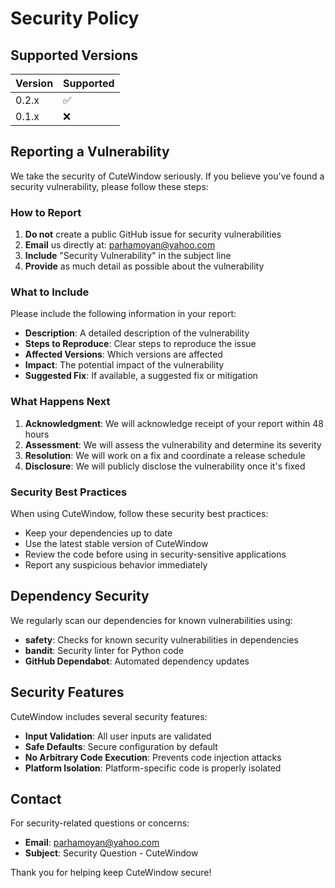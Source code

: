 # Security Policy

## Supported Versions

| Version | Supported          |
| ------- | ------------------ |
| 0.2.x   | :white_check_mark: |
| 0.1.x   | :x:                |

## Reporting a Vulnerability

We take the security of CuteWindow seriously. If you believe you've found a security vulnerability, please follow these steps:

### How to Report

1. **Do not** create a public GitHub issue for security vulnerabilities
2. **Email** us directly at: parhamoyan@yahoo.com
3. **Include** "Security Vulnerability" in the subject line
4. **Provide** as much detail as possible about the vulnerability

### What to Include

Please include the following information in your report:

- **Description**: A detailed description of the vulnerability
- **Steps to Reproduce**: Clear steps to reproduce the issue
- **Affected Versions**: Which versions are affected
- **Impact**: The potential impact of the vulnerability
- **Suggested Fix**: If available, a suggested fix or mitigation

### What Happens Next

1. **Acknowledgment**: We will acknowledge receipt of your report within 48 hours
2. **Assessment**: We will assess the vulnerability and determine its severity
3. **Resolution**: We will work on a fix and coordinate a release schedule
4. **Disclosure**: We will publicly disclose the vulnerability once it's fixed

### Security Best Practices

When using CuteWindow, follow these security best practices:

- Keep your dependencies up to date
- Use the latest stable version of CuteWindow
- Review the code before using in security-sensitive applications
- Report any suspicious behavior immediately

## Dependency Security

We regularly scan our dependencies for known vulnerabilities using:

- **safety**: Checks for known security vulnerabilities in dependencies
- **bandit**: Security linter for Python code
- **GitHub Dependabot**: Automated dependency updates

## Security Features

CuteWindow includes several security features:

- **Input Validation**: All user inputs are validated
- **Safe Defaults**: Secure configuration by default
- **No Arbitrary Code Execution**: Prevents code injection attacks
- **Platform Isolation**: Platform-specific code is properly isolated

## Contact

For security-related questions or concerns:
- **Email**: parhamoyan@yahoo.com
- **Subject**: Security Question - CuteWindow

Thank you for helping keep CuteWindow secure!
